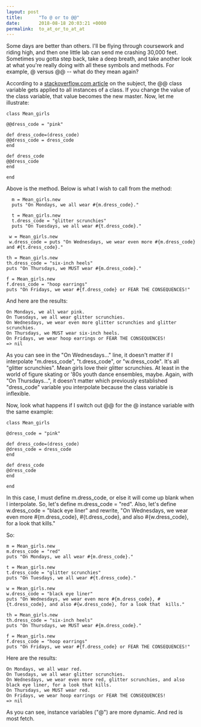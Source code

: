 ```yaml
---
layout: post
title:      "To @ or to @@"
date:       2018-08-18 20:03:21 +0000
permalink:  to_at_or_to_at_at
---
```



Some days are better than others. I'll be flying through coursework and riding high, and then one little lab can send me crashing 30,000 feet.  Sometimes you gotta step back, take a deep breath, and take another look at what you're really doing with all these symbols and methods.  For example, @ versus @@ -- what do they mean again?

According to a [stackoverflow.com article](https://stackoverflow.com/questions/5890118/what-does-variable-mean-in-ruby/5890199#5890199) on the subject, the @@ class variable gets applied to all instances of a class.  If you change the value of the class variable, that value becomes the new master.  Now, let me illustrate:


    class Mean_girls

    @@dress_code = "pink"

    def dress_code=(dress_code)
    @@dress_code = dress_code
    end

    def dress_code
    @@dress_code
    end

    end

Above is the method.  Below is what I wish to call from the method:

      m = Mean_girls.new
      puts "On Mondays, we all wear #{m.dress_code}." 
		
      t = Mean_girls.new
      t.dress_code = "glitter scrunchies"
      puts "On Tuesdays, we all wear #{t.dress_code}."
		
     w = Mean_girls.new
     w.dress_code = puts "On Wednesdays, we wear even more #{m.dress_code} and #{t.dress_code}."
		
    th = Mean_girls.new
    th.dress_code = "six-inch heels"
    puts "On Thursdays, we MUST wear #{m.dress_code}."
		
    f = Mean_girls.new
    f.dress_code = "hoop earrings"
    puts "On Fridays, we wear #{f.dress_code} or FEAR THE CONSEQUENCES!"

And here are the results:

    On Mondays, we all wear pink.
    On Tuesdays, we all wear glitter scrunchies.
    On Wednesdays, we wear even more glitter scrunchies and glitter scrunchies.
    On Thursdays, we MUST wear six-inch heels.
    On Fridays, we wear hoop earrings or FEAR THE CONSEQUENCES!
    => nil


As you can see in the "On Wednesdays..." line, it doesn't matter if I interpolate "m.dress_code", "t.dress_code", or "w.dress_code".  It's all "glitter scrunchies".  Mean girls love their glitter scrunchies.  At least in the world of figure skating or '80s youth dance ensembles, maybe.  Again, with "On Thursdays...", it doesn't matter which previously established "dress_code" variable you interpolate because the class variable is inflexible.

Now, look what happens if I switch out @@ for the @ instance variable with the same example:


    class Mean_girls
  
    @dress_code = "pink"

    def dress_code=(dress_code)
    @dress_code = dress_code
    end
  
    def dress_code
    @dress_code
    end

    end


In this case, I must define m.dress_code, or else it will come up blank when I interpolate.  So, let's define m.dress_code = "red".  Also, let's define w.dress_code = "black eye liner" and rewrite, "On Wednesdays, we wear even more #{m.dress_code}, #{t.dress_code}, and also #{w.dress_code}, for a look that kills."

So:

    m = Mean_girls.new
    m.dress_code = "red"
    puts "On Mondays, we all wear #{m.dress_code}." 
		
    t = Mean_girls.new
    t.dress_code = "glitter scrunchies"
    puts "On Tuesdays, we all wear #{t.dress_code}."
		
    w = Mean_girls.new
    w.dress_code = "black eye liner"
    puts "On Wednesdays, we wear even more #{m.dress_code}, #{t.dress_code}, and also #{w.dress_code}, for a look that  kills."
		
    th = Mean_girls.new
    th.dress_code = "six-inch heels"
    puts "On Thursdays, we MUST wear #{m.dress_code}."
		
    f = Mean_girls.new
    f.dress_code = "hoop earrings"
    puts "On Fridays, we wear #{f.dress_code} or FEAR THE CONSEQUENCES!"

Here are the results:


    On Mondays, we all wear red.
    On Tuesdays, we all wear glitter scrunchies.
    On Wednesdays, we wear even more red, glitter scrunchies, and also black eye liner, for a look that kills.
    On Thursdays, we MUST wear red.
    On Fridays, we wear hoop earrings or FEAR THE CONSEQUENCES!
    => nil

As you can see, instance variables ("@") are more dynamic.  And red is most fetch.
